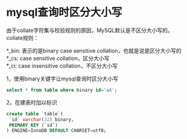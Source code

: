 # mysql查询时区分大小写

由于collate字符集与校验规则的原因，MySQL默认是不区分大小写的。  
collate规则：

*_bin: 表示的是binary case sensitive collation，也就是说是区分大小写的  
*_cs: case sensitive collation，区分大小写  
*_ci: case insensitive collation，不区分大小写  

  
1，使用binary关键字让mysql查询时区分大小写     
```sql
select * from table where binary id='aA';
```

2，在建表时加以标识
```sql
create table `table`( 
 `id` varchar(32) binary, 
 PRIMARY KEY (`id`) 
) ENGINE=InnoDB DEFAULT CHARSET=utf8; 
```